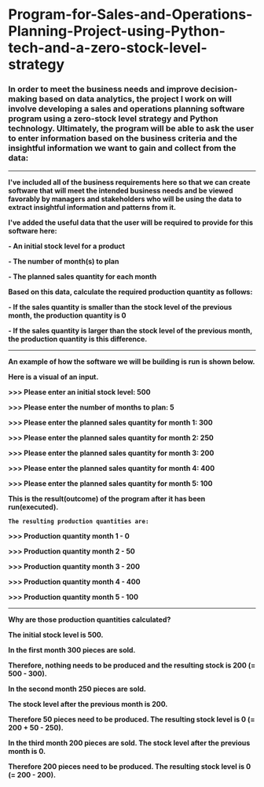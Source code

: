 # Program-for-Sales-and-Operations-Planning-Project-using-Python-tech-and-a-zero-stock-level-strategy


### In order to meet the business needs and improve decision-making based on data analytics, the project I work on will involve developing a sales and operations planning software program using a zero-stock level strategy and Python technology. Ultimately, the program will be able to ask the user to enter information based on the business criteria and the insightful information we want to gain and collect from the data:


------------------


**I've included all of the business requirements here so that we can create software that will meet the intended business needs and be viewed favorably by managers and stakeholders who will be using the data to extract insightful information and patterns from it.**


**I've added the useful data that the user will be required to provide for this software here:**


**- An initial stock level for a product**

**- The number of month(s) to plan**

**- The planned sales quantity for each month**

**Based on this data, calculate the required production quantity as follows:**

**- If the sales quantity is smaller than the stock level of the previous month, the production quantity is 0**

**- If the sales quantity is larger than the stock level of the previous month, the production quantity is this difference.**


------------------  

**An example of how the software we will be building is run is shown below.**


**Here is a visual of an input.**



**>>> Please enter an initial stock level: 500**

**>>> Please enter the number of months to plan: 5**

**>>> Please enter the planned sales quantity for month 1: 300**

**>>> Please enter the planned sales quantity  for month 2: 250**

**>>> Please enter the planned sales quantity  for month 3: 200**

**>>> Please enter the planned sales quantity  for month 4: 400**

**>>> Please enter the planned sales quantity  for month 5: 100**


**This is the result(outcome) of the program after it has been run(executed).**


**`The resulting production quantities are:`**


**>>> Production quantity month 1 - 0**


**>>> Production quantity month 2 - 50**


**>>> Production quantity month 3 - 200**


**>>> Production quantity month 4 - 400**


**>>> Production quantity month 5 - 100**


------------------------


**Why are those production quantities calculated?**


**The initial stock level is 500.**

**In the first month 300 pieces are sold.**


**Therefore, nothing needs to be produced and the resulting stock is 200 (= 500 - 300).** 


**In the second month 250 pieces are sold.** 


**The stock level after the previous month is 200.**


**Therefore 50 pieces need to be produced. The resulting stock level is 0 (= 200 + 50 - 250).**


**In the third month 200 pieces are sold. The stock level after the previous month is 0.**


**Therefore 200 pieces need to be produced. The resulting stock level is 0 (= 200 - 200).**





